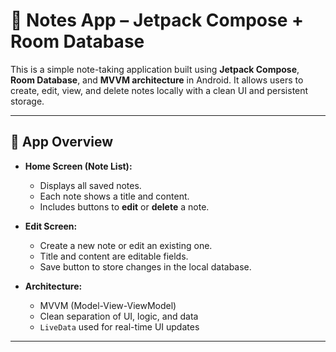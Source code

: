 # 📝 Notes App – Jetpack Compose + Room Database

This is a simple note-taking application built using **Jetpack Compose**, **Room Database**, and **MVVM architecture** in Android. It allows users to create, edit, view, and delete notes locally with a clean UI and persistent storage.

---

## 📱 App Overview

- **Home Screen (Note List):**
  - Displays all saved notes.
  - Each note shows a title and content.
  - Includes buttons to **edit** or **delete** a note.

- **Edit Screen:**
  - Create a new note or edit an existing one.
  - Title and content are editable fields.
  - Save button to store changes in the local database.

- **Architecture:**
  - MVVM (Model-View-ViewModel)
  - Clean separation of UI, logic, and data
  - `LiveData` used for real-time UI updates

---

